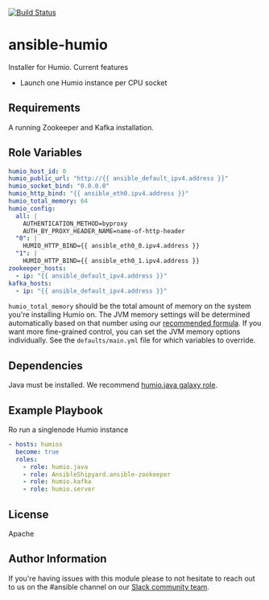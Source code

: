 [![Build Status](https://cloud.drone.io/api/badges/humio/ansible-server/status.svg)](https://cloud.drone.io/humio/ansible-server)

ansible-humio
=========

Installer for Humio.
Current features
- Launch one Humio instance per CPU socket

Requirements
------------

A running Zookeeper and Kafka installation.

Role Variables
--------------

```yaml
humio_host_id: 0
humio_public_url: "http://{{ ansible_default_ipv4.address }}"
humio_socket_bind: "0.0.0.0"
humio_http_bind: "{{ ansible_eth0.ipv4.address }}"
humio_total_memory: 64
humio_config:
  all: |
    AUTHENTICATION_METHOD=byproxy
    AUTH_BY_PROXY_HEADER_NAME=name-of-http-header
  "0": |
    HUMIO_HTTP_BIND={{ ansible_eth0_0.ipv4.address }}
  "1": |
    HUMIO_HTTP_BIND={{ ansible_eth0_1.ipv4.address }}
zookeeper_hosts:
  - ip: "{{ ansible_default_ipv4.address }}"
kafka_hosts:
  - ip: "{{ ansible_default_ipv4.address }}"
```

`humio_total_memory` should be the total amount of memory on the system you're installing
Humio on. The JVM memory settings will be determined automatically based on that number
using our [recommended formula](https://docs.humio.com/operations-guide/configuration/basic-configuration/jvm-configuration/#java-memory-options).
If you want more fine-grained control, you can set the JVM memory options individually. See
the `defaults/main.yml` file for which variables to override.

Dependencies
------------

Java must be installed. We recommend [humio.java galaxy role](https://galaxy.ansible.com/humio/java/).

Example Playbook
----------------

Ro run a singlenode Humio instance

```yaml
- hosts: humios
  become: true
  roles:
    - role: humio.java
    - role: AnsibleShipyard.ansible-zookeeper
    - role: humio.kafka
    - role: humio.server
```

License
-------

Apache

Author Information
------------------

If you're having issues with this module please to not hesitate to reach out to us on the #ansible channel on our [Slack community team](https://community.humio.com/). 
